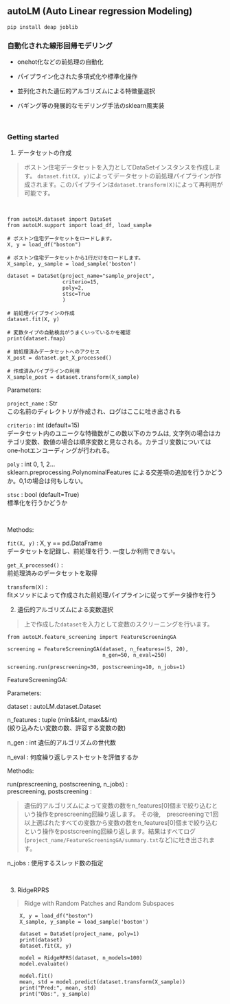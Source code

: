 ## autoLM (Auto Linear regression Modeling)

`pip install deap joblib`


### 自動化された線形回帰モデリング

- onehot化などの前処理の自動化

- パイプライン化された多項式化や標準化操作

- 並列化された遺伝的アルゴリズムによる特徴量選択

- バギング等の発展的なモデリング手法のsklearn風実装

<br>

### Getting started

1. データセットの作成

> ボストン住宅データセットを入力としてDataSetインスタンスを作成します。
`dataset.fit(X, y)`によってデータセットの前処理パイプラインが作成されます。このパイプラインは`dataset.transform(X)`によって再利用が可能です。

<br>

```
from autoLM.dataset import DataSet
from autoLM.support import load_df, load_sample

# ボストン住宅データセットをロードします。
X, y = load_df("boston")

# ボストン住宅データセットから1行だけをロードします。
X_sample, y_sample = load_sample('boston')

dataset = DataSet(project_name="sample_project",
                  criterio=15,
                  poly=2,
                  stsc=True
                  )

# 前処理パイプラインの作成
dataset.fit(X, y)

# 変数タイプの自動検出がうまくいっているかを確認
print(dataset.fmap)

# 前処理済みデータセットへのアクセス
X_post = dataset.get_X_processed()

# 作成済みパイプラインの利用
X_sample_post = dataset.transform(X_sample)

```
Parameters:

`project_name` : Str <br>
この名前のディレクトリが作成され、ログはここに吐き出される

`criterio` : int (default=15)<br>
データセット内のユニークな特徴数がこの数以下のカラムは, 文字列の場合はカテゴリ変数、数値の場合は順序変数と見なされる。カテゴリ変数についてはone-hotエンコーディングが行われる。

`poly` : int 0, 1, 2... <br>
sklearn.preprocessing.PolynominalFeatures による交差項の追加を行うかどうか。0,1の場合は何もしない。

`stsc` : bool (default=True)<br>
標準化を行うかどうか

<br>

Methods:

`fit(X, y)` : X, y == pd.DataFrame <br>
データセットを記録し、前処理を行う. 一度しか利用できない。


`get_X_processed()` :<br>
 前処理済みのデータセットを取得 <br>

`transform(X)` :<br>
fitメソッドによって作成された前処理パイプラインに従ってデータ操作を行う<br>

2. 遺伝的アルゴリズムによる変数選択

>上で作成した`dataset`を入力として変数のスクリーニングを行います。

```
from autoLM.feature_screening import FeatureScreeningGA

screening = FeatureScreeningGA(dataset, n_features=(5, 20),
                               n_gen=50, n_eval=250)

screening.run(prescreening=30, postscreening=10, n_jobs=1)

```
FeatureScreeningGA:

Parameters:

dataset : autoLM.dataset.Dataset

n_features : tuple (min&&int, max&&int)<br>
(絞り込みたい変数の数、許容する変数の数)

n_gen : int 遺伝的アルゴリズムの世代数

n_eval : 何度繰り返しテストセットを評価するか


Methods:

run(prescreening, postscreening, n_jobs) :<br>
prescreening, postscreening :<br>
>遺伝的アルゴリズムによって変数の数をn_features[0]個まで絞り込むという操作をprescreening回繰り返します。
その後,　prescreeningで1回以上選ばれたすべての変数から変数の数をn_features[0]個まで絞り込むという操作をpostscreening回繰り返します。結果はすべてログ(`project_name/FeatureScreeningGA/summary.txt`など)に吐き出されます。

n_jobs : 使用するスレッド数の指定

<br>

3. RidgeRPRS

> Ridge with Random Patches and Random Subspaces

```
    X, y = load_df("boston")
    X_sample, y_sample = load_sample('boston')

    dataset = DataSet(project_name, poly=1)
    print(dataset)
    dataset.fit(X, y)

    model = RidgeRPRS(dataset, n_models=100)
    model.evaluate()

    model.fit()
    mean, std = model.predict(dataset.transform(X_sample))
    print("Pred:", mean, std)
    print("Obs:", y_sample)

```
